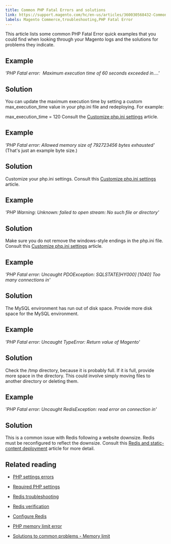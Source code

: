 ```yaml
---
title: Common PHP Fatal Errors and solutions
link: https://support.magento.com/hc/en-us/articles/360030568432-Common-PHP-Fatal-Errors-and-solutions
labels: Magento Commerce,troubleshooting,PHP Fatal Error
---
```


This article lists some common PHP Fatal Error quick examples that you could find when looking through your Magento logs and the solutions for problems they indicate.

## Example

*'PHP Fatal error:  Maximum execution time of 60 seconds exceeded in....'*

## Solution

You can update the maximum execution time by setting a custom max\_execution\_time value in your php.ini file and redeploying. For example:

max\_execution\_time = 120
Consult the [Customize php.ini settings](https://devdocs.magento.com/guides/v2.3/cloud/project/project-conf-files_magento-app.html#customize-phpini-settings) article.



## Example

*'PHP Fatal error: Allowed memory size of 792723456 bytes exhausted'* (That's just an example byte size.)

## Solution

Customize your php.ini settings. Consult this [Customize php.ini settings](https://devdocs.magento.com/guides/v2.3/cloud/project/project-conf-files_magento-app.html#customize-phpini-settings) article.

##

## Example

*'PHP Warning: Unknown: failed to open stream: No such file or directory'*

## Solution

Make sure you do not remove the windows-style endings in the php.ini file.  Consult this [Customize php.ini settings](https://devdocs.magento.com/guides/v2.3/cloud/project/project-conf-files_magento-app.html#customize-phpini-settings) article.



## Example

*'PHP Fatal error: Uncaught PDOException: SQLSTATE[HY000] [1040] Too many connections in'*

## Solution

The MySQL environment has run out of disk space. Provide more disk space for the MySQL environment.



## Example

*'PHP Fatal error: Uncaught TypeError: Return value of Magento'*

## Solution

Check the <root>/tmp directory, because it is probably full. If it is full, provide more space in the directory. This could involve simply moving files to another directory or deleting them.



## Example

*'PHP Fatal error: Uncaught RedisException: read error on connection in'*

## Solution

This is a common issue with Redis following a website downsize. Redis must be reconfigured to reflect the downsize. Consult this [Redis and static-content deployment](https://devdocs.magento.com/guides/v2.3/cloud/trouble/redis-troubleshooting.html#static-content) article for more detail.

## Related reading

* [PHP settings errors](https://devdocs.magento.com/guides/v2.3/install-gde/trouble/php/tshoot_php-set.html)

* [Required PHP settings](https://devdocs.magento.com/guides/v2.3/install-gde/prereq/php-settings.html)

* [Redis troubleshooting](https://devdocs.magento.com/guides/v2.3/cloud/trouble/redis-troubleshooting.html)

* [Redis verification](https://devdocs.magento.com/guides/v2.3/config-guide/redis/redis-session.html#redis-verify)

* [Configure Redis](https://devdocs.magento.com/guides/v2.3/config-guide/redis/config-redis.html)

* [PHP memory limit error](https://devdocs.magento.com/guides/v2.3/install-gde/trouble/php/tshoot_php-set.html#trouble-php-memory)

* [Solutions to common problems - Memory limit](https://devdocs.magento.com/guides/v2.3/test/unit/unit_test_execution_cli.html#solutions-to-common-problems)

